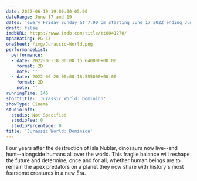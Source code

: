 ```yaml
---
date: 2022-06-19 19:00:00-05:00
dateRange: June 17 and 19
dates: 'every Friday Sunday at 7:00 pm starting June 17 2022 ending Jun 19 2022 '
draft: false
imdbURL: https://www.imdb.com/title/tt8041270/
mpaaRating: PG-13
oneSheet: /img/Jurassic-World.png
performanceList:
  performance:
  - date: 2022-06-18 00:00:15.640000+00:00
    format: 2D
    note: ''
  - date: 2022-06-20 00:00:16.555000+00:00
    format: 2D
    note: ''
runningTime: 146
shortTitle: 'Jurassic World: Dominion'
showType: Cinema
studioInfo:
  studio: Not Specified
  studioFee: 0
  studioPercentage: 0
title: 'Jurassic World: Dominion'
---
```


Four years after the destruction of Isla Nublar, dinosaurs now live--and hunt--alongside humans all over the world. This fragile balance will reshape the future and determine, once and for all, whether human beings are to remain the apex predators on a planet they now share with history's most fearsome creatures in a new Era.